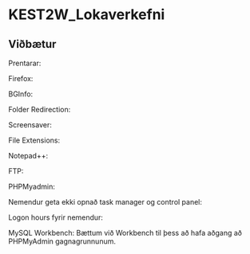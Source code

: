 # KEST2W_Lokaverkefni

## Viðbætur

Prentarar:

Firefox:

BGInfo:

Folder Redirection:

Screensaver:

File Extensions:

Notepad++:

FTP:

PHPMyadmin:

Nemendur geta ekki opnað task manager og control panel:

Logon hours fyrir nemendur:

MySQL Workbench:
Bættum við Workbench til þess að hafa aðgang að PHPMyAdmin gagnagrunnunum.
